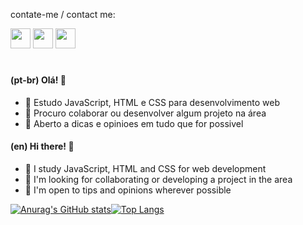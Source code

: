 contate-me / contact me:

 <div> 
  <a href="https://www.linkedin.com/in/jorge-dorio-878bb4196/" target="_blank"><img src="https://cdn.jsdelivr.net/gh/devicons/devicon/icons/linkedin/linkedin-original.svg" target="_blank" width=32 height=32></a>
  <a href= "mailto:jorgegabrielbd.jj@gmail.com"><img src="https://cdn.iconscout.com/icon/free/png-256/gmail-30-722694.png" width=32 height=32 target="_blank"></a>
  <a href="https://www.instagram.com/jorge.dorioo/" target="_blank"><img src="https://files.cercomp.ufg.br/weby/up/102/o/a72bb5bf31303bd5f2fcf20c95603150.png" width=32 height=32 target="_blank"></a>
</div>

#

#### (pt-br) Olá! 👋

- 🌱 Estudo JavaScript, HTML e CSS para desenvolvimento web 
- 👯 Procuro colaborar ou desenvolver algum projeto na área 
- 🤔 Aberto a dicas e opinioes em tudo que for possivel 


#### (en) Hi there! 👋

-  🌱 I study JavaScript, HTML and CSS for web development
-  👯 I'm looking for collaborating or developing a project in the area
-  🤔 I'm open to tips and opinions wherever possible

[![Anurag's GitHub stats](https://github-readme-stats.vercel.app/api?username=jorgedorio&show_icons=true&theme=github_dark&hide_border=true&bg_color=0000)](https://github.com/anuraghazra/github-readme-stats)[![Top Langs](https://github-readme-stats.vercel.app/api/top-langs/?username=jorgedorio&layout=compact&theme=github_dark&hide_border=true&bg_color=0000)](https://github.com/anuraghazra/github-readme-stats)

#

<!--**JorgeDorio/JorgeDorio** is a ✨ _special_ ✨ repository because its `README.md` (this file) appears on your GitHub profile.-->
